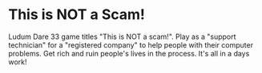 # This is NOT a Scam!
Ludum Dare 33 game titles "This is NOT a scam!". Play as a "support technician" for a "registered company" to help people with their computer problems. Get rich and ruin people's lives in the process. It's all in a days work!
